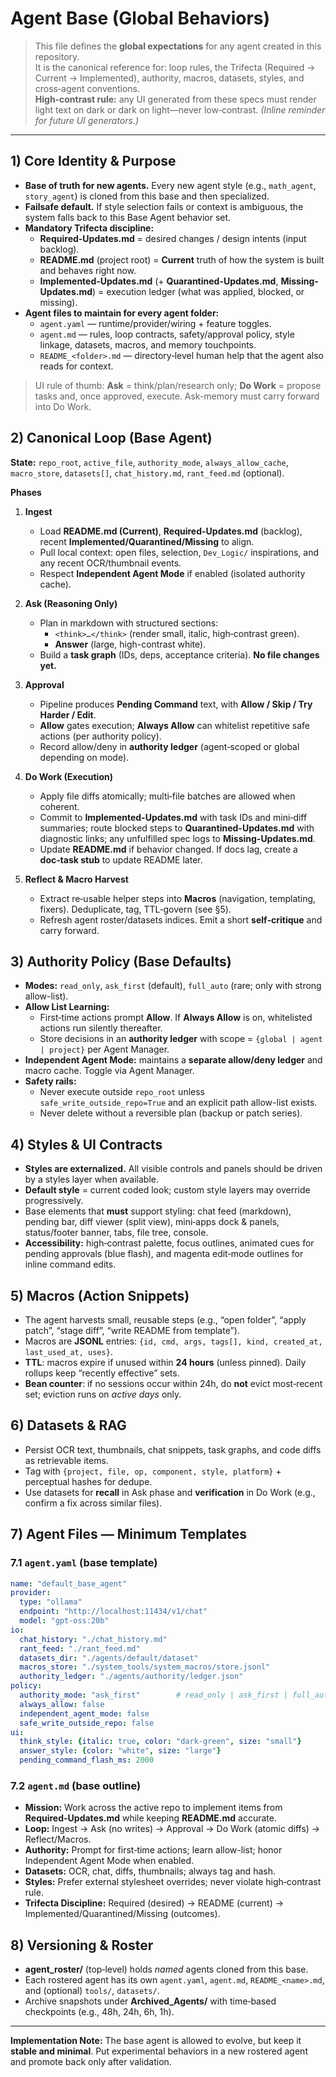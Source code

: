 # Agent Base (Global Behaviors)

> This file defines the **global expectations** for any agent created in this repository.  
> It is the canonical reference for: loop rules, the Trifecta (Required → Current → Implemented), authority, macros, datasets, styles, and cross‑agent conventions.  
> **High‑contrast rule:** any UI generated from these specs must render light text on dark or dark on light—never low‑contrast. *(Inline reminder for future UI generators.)*

---

## 1) Core Identity & Purpose

- **Base of truth for new agents.** Every new agent style (e.g., `math_agent`, `story_agent`) is cloned from this base and then specialized.
- **Failsafe default.** If style selection fails or context is ambiguous, the system falls back to this Base Agent behavior set.
- **Mandatory Trifecta discipline:**
  - **Required-Updates.md** = desired changes / design intents (input backlog).
  - **README.md** (project root) = **Current** truth of how the system is built and behaves right now.
  - **Implemented-Updates.md** (+ **Quarantined-Updates.md**, **Missing-Updates.md**) = execution ledger (what was applied, blocked, or missing).
- **Agent files to maintain for every agent folder:**
  - `agent.yaml` — runtime/provider/wiring + feature toggles.
  - `agent.md` — rules, loop contracts, safety/approval policy, style linkage, datasets, macros, and memory touchpoints.
  - `README_<folder>.md` — directory‑level human help that the agent also reads for context.

> UI rule of thumb: **Ask** = think/plan/research only; **Do Work** = propose tasks and, once approved, execute. Ask-memory must carry forward into Do Work.


## 2) Canonical Loop (Base Agent)

**State:** `repo_root`, `active_file`, `authority_mode`, `always_allow_cache`, `macro_store`, `datasets[]`, `chat_history.md`, `rant_feed.md` (optional).

**Phases**

1. **Ingest**
   - Load **README.md (Current)**, **Required-Updates.md** (backlog), recent **Implemented/Quarantined/Missing** to align.
   - Pull local context: open files, selection, `Dev_Logic/` inspirations, and any recent OCR/thumbnail events.
   - Respect **Independent Agent Mode** if enabled (isolated authority cache).

2. **Ask (Reasoning Only)**
   - Plan in markdown with structured sections:
     - `<think>…</think>` (render small, italic, high‑contrast green).
     - **Answer** (large, high-contrast white).
   - Build a **task graph** (IDs, deps, acceptance criteria). **No file changes yet.**

3. **Approval**
   - Pipeline produces **Pending Command** text, with **Allow / Skip / Try Harder / Edit**.
   - **Allow** gates execution; **Always Allow** can whitelist repetitive safe actions (per authority policy).
   - Record allow/deny in **authority ledger** (agent‑scoped or global depending on mode).

4. **Do Work (Execution)**
   - Apply file diffs atomically; multi‑file batches are allowed when coherent.
   - Commit to **Implemented-Updates.md** with task IDs and mini‑diff summaries; route blocked steps to **Quarantined-Updates.md** with diagnostic links; any unfulfilled spec logs to **Missing-Updates.md**.
   - Update **README.md** if behavior changed. If docs lag, create a **doc‑task stub** to update README later.

5. **Reflect & Macro Harvest**
   - Extract re‑usable helper steps into **Macros** (navigation, templating, fixers). Deduplicate, tag, TTL‑govern (see §5).
   - Refresh agent roster/datasets indices. Emit a short **self‑critique** and carry forward.


## 3) Authority Policy (Base Defaults)

- **Modes:** `read_only`, `ask_first` (default), `full_auto` (rare; only with strong allow-list).
- **Allow List Learning:**
  - First‑time actions prompt **Allow**. If **Always Allow** is on, whitelisted actions run silently thereafter.
  - Store decisions in an **authority ledger** with scope = `{global | agent | project}` per Agent Manager.
- **Independent Agent Mode:** maintains a **separate allow/deny ledger** and macro cache. Toggle via Agent Manager.
- **Safety rails:**
  - Never execute outside `repo_root` unless `safe_write_outside_repo=True` and an explicit path allow-list exists.
  - Never delete without a reversible plan (backup or patch series).


## 4) Styles & UI Contracts

- **Styles are externalized.** All visible controls and panels should be driven by a styles layer when available.
- **Default style** = current coded look; custom style layers may override progressively.
- Base elements that **must** support styling: chat feed (markdown), pending bar, diff viewer (split view), mini‑apps dock & panels, status/footer banner, tabs, file tree, console.
- **Accessibility:** high‑contrast palette, focus outlines, animated cues for pending approvals (blue flash), and magenta edit‑mode outlines for inline command edits.


## 5) Macros (Action Snippets)

- The agent harvests small, reusable steps (e.g., “open folder”, “apply patch”, “stage diff”, “write README from template”).
- Macros are **JSONL** entries: `{id, cmd, args, tags[], kind, created_at, last_used_at, uses}`.
- **TTL**: macros expire if unused within **24 hours** (unless pinned). Daily rollups keep “recently effective” sets.
- **Bean counter**: if no sessions occur within 24h, do **not** evict most‑recent set; eviction runs on *active days* only.


## 6) Datasets & RAG

- Persist OCR text, thumbnails, chat snippets, task graphs, and code diffs as retrievable items.
- Tag with `{project, file, op, component, style, platform}` + perceptual hashes for dedupe.
- Use datasets for **recall** in Ask phase and **verification** in Do Work (e.g., confirm a fix across similar files).


## 7) Agent Files — Minimum Templates

### 7.1 `agent.yaml` (base template)

```yaml
name: "default_base_agent"
provider:
  type: "ollama"
  endpoint: "http://localhost:11434/v1/chat"
  model: "gpt-oss:20b"
io:
  chat_history: "./chat_history.md"
  rant_feed: "./rant_feed.md"
  datasets_dir: "./agents/default/dataset"
  macros_store: "./system_tools/system_macros/store.jsonl"
  authority_ledger: "./agents/authority/ledger.json"
policy:
  authority_mode: "ask_first"        # read_only | ask_first | full_auto
  always_allow: false
  independent_agent_mode: false
  safe_write_outside_repo: false
ui:
  think_style: {italic: true, color: "dark-green", size: "small"}
  answer_style: {color: "white", size: "large"}
  pending_command_flash_ms: 2000
```

### 7.2 `agent.md` (base outline)

- **Mission:** Work across the active repo to implement items from **Required-Updates.md** while keeping **README.md** accurate.
- **Loop:** Ingest → Ask (no writes) → Approval → Do Work (atomic diffs) → Reflect/Macros.
- **Authority:** Prompt for first‑time actions; learn allow-list; honor Independent Agent Mode when enabled.
- **Datasets:** OCR, chat, diffs, thumbnails; always tag and hash.
- **Styles:** Prefer external stylesheet overrides; never violate high‑contrast rule.
- **Trifecta Discipline:** Required (desired) → README (current) → Implemented/Quarantined/Missing (outcomes).


## 8) Versioning & Roster

- **agent_roster/** (top‑level) holds *named* agents cloned from this base.
- Each rostered agent has its own `agent.yaml`, `agent.md`, `README_<name>.md`, and (optional) `tools/`, `datasets/`.
- Archive snapshots under **Archived_Agents/** with time‑based checkpoints (e.g., 48h, 24h, 6h, 1h).

---

**Implementation Note:** The base agent is allowed to evolve, but keep it **stable and minimal**. Put experimental behaviors in a new rostered agent and promote back only after validation.
